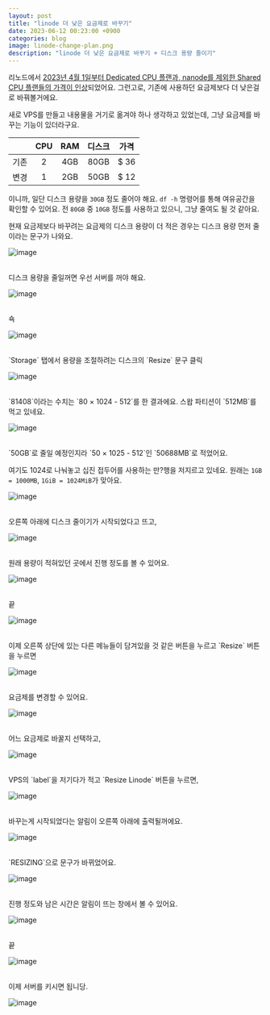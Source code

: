 ```yaml
---
layout: post
title: "linode 더 낮은 요금제로 바꾸기"
date: 2023-06-12 00:23:00 +0900
categories: blog
image: linode-change-plan.png
description: "linode 더 낮은 요금제로 바꾸기 + 디스크 용량 줄이기"
---
```


리노드에서 [2023년 4월 1일부터 Dedicated CPU 플랜과, nanode를 제외한 Shared CPU 플랜들의 가격이 인상](https://www.linode.com/blog/linode/akamai_cloud_computing_price_update/)되었어요.
그런고로, 기존에 사용하던 요금제보다 더 낮은걸로 바꿔볼거에요.

새로 VPS를 만들고 내용물을 거기로 옮겨야 하나 생각하고 있었는데, 그냥 요금제를 바꾸는 기능이 있더라구요.

||CPU|RAM|디스크|가격|
|:--:|:--:|:--:|:--:|:--:|
|기존|2|4GB|80GB|$ 36|
|변경|1|2GB|50GB|$ 12|

이니까, 일단 디스크 용량을 `30GB` 정도 줄어야 해요. `df -h` 명령어를 통해 여유공간을 확인할 수 있어요.
전 `80GB` 중 `10GB` 정도를 사용하고 있으니, 그냥 줄여도 될 것 같아요.

현재 요금제보다 바꾸려는 요금제의 디스크 용량이 더 적은 경우는 디스크 용량 먼저 줄이라는 문구가 나와요.

![image]({{site.url}}{{site.baseurl}}/assets/images/linode-change-plan/0.png)

<br>
디스크 용량을 줄일꺼면 우선 서버를 꺼야 해요.

![image]({{site.url}}{{site.baseurl}}/assets/images/linode-change-plan/1.png)

<br>
쇽

![image]({{site.url}}{{site.baseurl}}/assets/images/linode-change-plan/2.png)

<br>
`Storage` 탭에서 용량을 조절하려는 디스크의 `Resize` 문구 클릭

![image]({{site.url}}{{site.baseurl}}/assets/images/linode-change-plan/3.png)

<br>
`81408`이라는 수치는 `80 × 1024 - 512`를 한 결과에요. 스왑 파티션이 `512MB`를 먹고 있네요.

![image]({{site.url}}{{site.baseurl}}/assets/images/linode-change-plan/4.png)

<br>
`50GB`로 줄일 예정인지라 `50 × 1025 - 512`인 `50688MB`로 적었어요.

여기도 1024로 나눠놓고 십진 접두어를 사용하는 만?행을 저지르고 있네요.
원래는 `1GB = 1000MB`, `1GiB = 1024MiB`가 맞아요.

![image]({{site.url}}{{site.baseurl}}/assets/images/linode-change-plan/5.png)

<br>
오른쪽 아래에 디스크 줄이기가 시작되었다고 뜨고,

![image]({{site.url}}{{site.baseurl}}/assets/images/linode-change-plan/6.png)

<br>
원래 용량이 적혀있던 곳에서 진행 정도를 볼 수 있어요.

![image]({{site.url}}{{site.baseurl}}/assets/images/linode-change-plan/7.png)

<br>
끝

![image]({{site.url}}{{site.baseurl}}/assets/images/linode-change-plan/8.jpg)

<br>
이제 오른쪽 상단에 있는 다른 메뉴들이 담겨있을 것 같은 버튼을 누르고 `Resize` 버튼을 누르면

![image]({{site.url}}{{site.baseurl}}/assets/images/thumb/linode-change-plan.png)

<br>
요금제를 변경할 수 있어요.

![image]({{site.url}}{{site.baseurl}}/assets/images/linode-change-plan/9.png)

<br>
어느 요금제로 바꿀지 선택하고,

![image]({{site.url}}{{site.baseurl}}/assets/images/linode-change-plan/10.png)

<br>
VPS의 `label`을 저기다가 적고 `Resize Linode` 버튼을 누르면,

![image]({{site.url}}{{site.baseurl}}/assets/images/linode-change-plan/11.png)

<br>
바꾸는게 시작되었다는 알림이 오른쪽 아래에 출력될꺼에요.

![image]({{site.url}}{{site.baseurl}}/assets/images/linode-change-plan/12.jpg)

<br>
`RESIZING`으로 문구가 바뀌었어요.

![image]({{site.url}}{{site.baseurl}}/assets/images/linode-change-plan/13.png)

<br>
진행 정도와 남은 시간은 알림이 뜨는 창에서 볼 수 있어요.

![image]({{site.url}}{{site.baseurl}}/assets/images/linode-change-plan/14.jpg)

<br>
끝

![image]({{site.url}}{{site.baseurl}}/assets/images/linode-change-plan/15.png)

<br>
이제 서버를 키시면 됩니당.

![image]({{site.url}}{{site.baseurl}}/assets/images/linode-change-plan/16.png)
